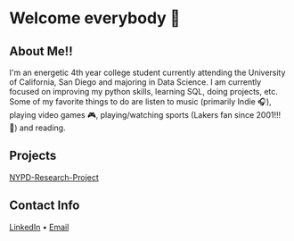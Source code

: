 # Welcome everybody :wave:

## About Me!!
I'm an energetic 4th year college student currently attending the University of California, San Diego and majoring in Data Science. I am currently focused on improving my python skills, learning SQL, doing projects, etc. Some of my favorite things to do are listen to music (primarily Indie :headphones:), playing video games :video_game:, playing/watching sports (Lakers fan since 2001!!! :basketball:) and reading.

## Projects
[NYPD-Research-Project](https://github.com/Amandoj/NYPD-Civilian-Complaints-Analysis)

## Contact Info
<p><a title="LinkedIn" href="https://www.linkedin.com/in/amando-jimenez-4408311b0/">LinkedIn</a> • <a href="mailto:ajimenez@ucsd.edu">Email</a></p>

